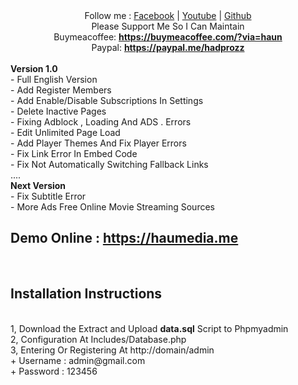 <center>Follow me : <a href="https://www.facebook.com/haun.ytb/">Facebook</a> | <a href="https://www.youtube.com/c/HauNE?sub_confirmation=1">Youtube</a> | <a href="https://github.com/haumedia">Github</a><br />
Please Support Me So I Can Maintain
<br />
Buymeacoffee: <a href="https://buymeacoffee.com/?via=haun"><b>https://buymeacoffee.com/?via=haun</b></a><br />
Paypal: <a href="https://paypal.me/hadprozz"><b>https://paypal.me/hadprozz</b></a>
</center>
<br />
 <b>Version 1.0</b><br />
 - Full English Version <br />
 - Add Register Members<br />
 - Add Enable/Disable Subscriptions In Settings<br />
 - Delete Inactive Pages<br />
 - Fixing Adblock , Loading And ADS . Errors<br />
 - Edit Unlimited Page Load<br />
 - Add Player Themes And Fix Player Errors<br />
 - Fix Link Error In Embed Code <br />
 - Fix Not Automatically Switching Fallback Links <br />
.... <br />
 <b>Next Version</b><br />
  - Fix Subtitle Error <br />
  - More Ads Free Online Movie Streaming Sources <br />
 <b><h2>Demo Online : <a href="ttps://haumedia.me">https://haumedia.me</a></h2></b><br />
 <b><h2>Installation Instructions</h2></b><br />
   1, Download the Extract and Upload <b>data.sql</b> Script to Phpmyadmin <br />
   2, Configuration At Includes/Database.php <br />
   3, Entering Or Registering At http://domain/admin <br />
       + Username : admin@gmail.com <br />
       + Password : 123456 <br />
 